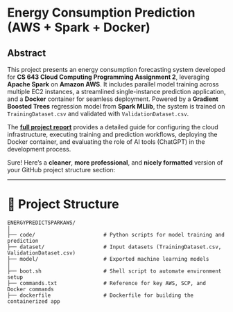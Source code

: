 # Energy Consumption Prediction (AWS + Spark + Docker)

## Abstract

This project presents an energy consumption forecasting system developed for **CS 643 Cloud Computing Programming Assignment 2**, leveraging **Apache Spark** on **Amazon AWS**. It includes parallel model training across multiple EC2 instances, a streamlined single-instance prediction application, and a **Docker** container for seamless deployment. Powered by a **Gradient Boosted Trees** regression model from **Spark MLlib**, the system is trained on `TrainingDataset.csv` and validated with `ValidationDataset.csv`.

The [**full project report**](./Project_Report.pdf) provides a detailed guide for configuring the cloud infrastructure, executing training and prediction workflows, deploying the Docker container, and evaluating the role of AI tools (ChatGPT) in the development process.

Sure! Here’s a **cleaner**, **more professional**, and **nicely formatted** version of your GitHub project structure section:

---

# 📁 Project Structure

```
ENERGYPREDICTSPARKAWS/
│
├── code/                      # Python scripts for model training and prediction
├── dataset/                   # Input datasets (TrainingDataset.csv, ValidationDataset.csv)
├── model/                     # Exported machine learning models
│
├── boot.sh                    # Shell script to automate environment setup
├── commands.txt               # Reference for key AWS, SCP, and Docker commands
├── dockerfile                 # Dockerfile for building the containerized app

```


